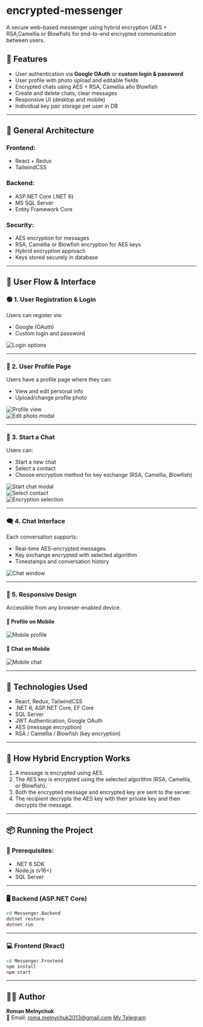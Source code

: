 # encrypted-messenger
A secure web-based messenger using hybrid encryption (AES + RSA,Camellia or Blowfish) for end-to-end encrypted communication between users.
## 📌 Features

- User authentication via **Google OAuth** or **custom login & password**
- User profile with photo upload and editable fields
- Encrypted chats using AES + RSA, Camellia або Blowfish
- Create and delete chats, clear messages
- Responsive UI (desktop and mobile)
- Individual key pair storage per user in DB

---

## 🧱 General Architecture

### Frontend:
- React + Redux
- TailwindCSS

### Backend:
- ASP.NET Core (.NET 6)
- MS SQL Server
- Entity Framework Core

### Security:
- AES encryption for messages
- RSA, Camellia or Blowfish encryption for AES keys
- Hybrid encryption approach
- Keys stored securely in database

---

## 🚀 User Flow & Interface

### 🟢 1. User Registration & Login

Users can register via:
- Google (OAuth)
- Custom login and password

![Login options](./assets/login-page.jpeg)

---

### 👤 2. User Profile Page

Users have a profile page where they can:
- View and edit personal info
- Upload/change profile photo

![Profile view](./assets/profile-view.jpeg)  
![Edit photo modal](./assets/edit-photo-modal.jpeg)

---

### 💬 3. Start a Chat

Users can:
- Start a new chat
- Select a contact
- Choose encryption method for key exchange (RSA, Camellia, Blowfish)

![Start chat modal](./assets/start-chat-modal.jpeg)  
![Select contact](./assets/select-contact.jpeg)  
![Encryption selection](./assets/encryption-choice.jpeg)

---

### 🗨️ 4. Chat Interface

Each conversation supports:
- Real-time AES-encrypted messages
- Key exchange encrypted with selected algorithm
- Timestamps and conversation history

![Chat window](./assets/chat-window.jpeg)

---

### 📱 5. Responsive Design

Accessible from any browser-enabled device.

#### 📄 Profile on Mobile  
![Mobile profile](./assets/mobile-profile.jpeg)

#### 💬 Chat on Mobile  
![Mobile chat](./assets/mobile-chat.jpeg)

---

## 🧪 Technologies Used

- React, Redux, TailwindCSS
- .NET 6, ASP.NET Core, EF Core
- SQL Server
- JWT Authentication, Google OAuth
- AES (message encryption)
- RSA / Camellia / Blowfish (key encryption)

---

## 🧠 How Hybrid Encryption Works

1. A message is encrypted using AES.
2. The AES key is encrypted using the selected algorithm (RSA, Camellia, or Blowfish).
3. Both the encrypted message and encrypted key are sent to the server.
4. The recipient decrypts the AES key with their private key and then decrypts the message.

---

## 📦 Running the Project

### 🔧 Prerequisites:

- .NET 6 SDK
- Node.js (v16+)
- SQL Server

---

### 🖥️ Backend (ASP.NET Core)

```bash
cd Messenger.Backend
dotnet restore
dotnet run
```

---

### 💻 Frontend (React)

```bash
cd Messenger.Frontend
npm install
npm start
```

---

## 👨‍💻 Author

**Roman Melnychuk**  
📧 Email: roma.melnychuk2013@gmail.com
[My Telegram](https://t.me/roman_melnychuk17)
